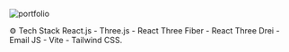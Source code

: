 ![portfolio](https://github.com/Keerthana-r-venugopal/myportfolio/assets/158607664/5a59ca8d-7d8f-4663-8595-254105f9510d)

⚙️ Tech Stack
React.js -
Three.js -
React Three Fiber -
React Three Drei -
Email JS -
Vite -
Tailwind CSS.
